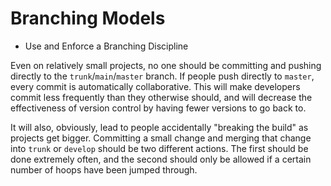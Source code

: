 # Branching Models

* Use and Enforce a Branching Discipline 

Even on relatively small projects, no one should be committing and pushing
directly to the `trunk`/`main`/`master` branch. If people push directly
to `master`, every commit is automatically collaborative. This will make
developers commit less frequently than they otherwise should, and will
decrease the effectiveness of version control by having fewer versions
to go back to.

It will also, obviously, lead to people accidentally "breaking the build"
as projects get bigger. Committing a small change and merging that
change into `trunk` or `develop` should be two different actions. The
first should be done extremely often, and the second should only be
allowed if a certain number of hoops have been jumped through.
